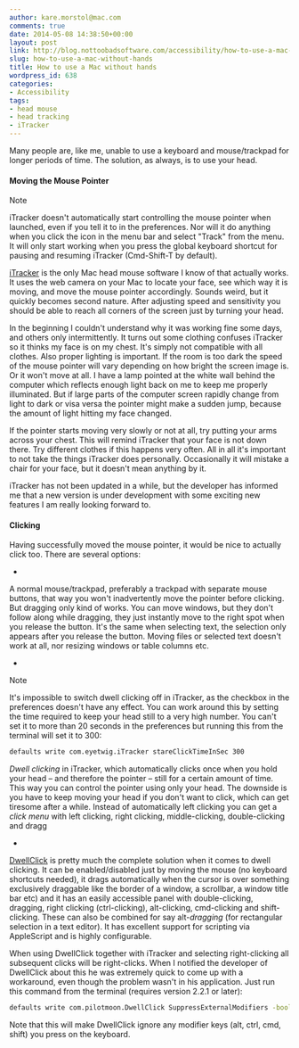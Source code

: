 ```yaml
---
author: kare.morstol@mac.com
comments: true
date: 2014-05-08 14:38:50+00:00
layout: post
link: http://blog.nottoobadsoftware.com/accessibility/how-to-use-a-mac-without-hands/
slug: how-to-use-a-mac-without-hands
title: How to use a Mac without hands
wordpress_id: 638
categories:
- Accessibility
tags:
- head mouse
- head tracking
- iTracker
---
```


Many people are, like me, unable to use a keyboard and mouse/trackpad for longer periods of time. The solution, as always, is to use your head.


#### Moving the Mouse Pointer



Note


iTracker doesn't automatically start controlling the mouse pointer when launched, even if you tell it to in the preferences. Nor will it do anything when you click the icon in the menu bar and select "Track" from the menu. It will only start working when you press the global keyboard shortcut for pausing and resuming iTracker (Cmd-Shift-T by default).



[iTracker](http://www.eyetwig.com/itracker.html) is the only Mac head mouse software I know of that actually works. It uses the web camera on your Mac to locate your face, see which way it is moving, and move the mouse pointer accordingly. Sounds weird, but it quickly becomes second nature. After adjusting speed and sensitivity you should be able to reach all corners of the screen just by turning your head.

<!-- more -->

In the beginning I couldn't understand why it was working fine some days, and others only intermittently. It turns out some clothing confuses iTracker so it thinks my face is on my chest. It's simply not compatible with all clothes. Also proper lighting is important. If the room is too dark the speed of the mouse pointer will vary depending on how bright the screen image is. Or it won't move at all. I have a lamp pointed at the white wall behind the computer which reflects enough light back on me to keep me properly illuminated. But if large parts of the computer screen rapidly change from light to dark or visa versa the pointer might make a sudden jump, because the amount of light hitting my face changed.


If the pointer starts moving very slowly or not at all, try putting your arms across your chest. This will remind iTracker that your face is not down there. Try different clothes if this happens very often. All in all it's important to not take the things iTracker does personally. Occasionally it will mistake a chair for your face, but it doesn't mean anything by it.



iTracker has not been updated in a while, but the developer has informed me that a new version is under development with some exciting new features I am really looking forward to.


#### Clicking


Having successfully moved the mouse pointer, it would be nice to actually click too. There are several options:




  * 


A normal mouse/trackpad, preferably a trackpad with separate mouse buttons, that way you won't inadvertently move the pointer before clicking. But dragging only kind of works. You can move windows, but they don't follow along while dragging, they just instantly move to the right spot when you release the button. It's the same when selecting text, the selection only appears after you release the button. Moving files or selected text doesn't work at all, nor resizing windows or table columns etc. 



  * 



Note


It's impossible to switch dwell clicking off in iTracker, as the checkbox in the preferences doesn't have any effect. You can work around this by setting the time required to keep your head still to a very high number. You can't set it to more than 20 seconds in the preferences but running this from the terminal will set it to 300:

```bash
defaults write com.eyetwig.iTracker stareClickTimeInSec 300
```

_Dwell clicking_ in iTracker, which automatically clicks once when you hold your head – and therefore the pointer – still for a certain amount of time. This way you can control the pointer using only your head. The downside is you have to keep moving your head if you don't want to click, which can get tiresome after a while. Instead of automatically left clicking you can get a _click menu_ with left clicking, right clicking, middle-clicking, double-clicking and dragg




  * 


[DwellClick](https://pilotmoon.com/dwellclick/) is pretty much the complete solution when it comes to dwell clicking. It can be enabled/disabled just by moving the mouse (no keyboard shortcuts needed), it drags automatically when the cursor is over something exclusively draggable like the border of a window, a scrollbar, a window title bar etc) and it has an easily accessible panel with double-clicking, dragging, right clicking (ctrl-clicking), alt-clicking, cmd-clicking and shift-clicking. These can also be combined for say alt-_dragging_ (for rectangular selection in a text editor). It has excellent support for scripting via AppleScript and is highly configurable.

When using DwellClick together with iTracker and selecting right-clicking all subsequent clicks will be right-clicks. When I notified the developer of DwellClick about this he was extremely quick to come up with a workaround, even though the problem wasn't in his application. Just run this command from the terminal (requires version 2.2.1 or later):
    
```bash
defaults write com.pilotmoon.DwellClick SuppressExternalModifiers -bool YES
 ```

Note that this will make DwellClick ignore any modifier keys (alt, ctrl, cmd, shift) you press on the keyboard.



